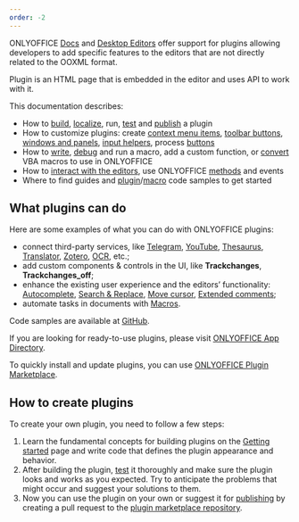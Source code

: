 ```yaml
---
order: -2
---
```


ONLYOFFICE [Docs](https://www.onlyoffice.com/office-suite.aspx) and [Desktop Editors](https://www.onlyoffice.com/desktop.aspx) offer support for plugins allowing developers to add specific features to the editors that are not directly related to the OOXML format.

Plugin is an HTML page that is embedded in the editor and uses API to work with it.

This documentation describes:

- How to [build](../Structure/Manifest/Manifest.md), [localize](../Structure/Localization.md), run, [test](../Tutorials/Developing/Developing.md) and [publish](../Tutorials/Publishing.md) a plugin
- How to customize plugins: create [context menu items](../Customization/Context%20menu.md), [toolbar buttons](../Customization/Toolbar.md), [windows and panels](../Customization/Windows%20and%20panels.md), [input helpers](../Customization/Input%20helper.md), process [buttons](../Customization/Buttons.md)
- How to [write](../Macros/Writing%20macros.md), [debug](../Macros/Debugging.md) and run a macro, add a custom function, or [convert](../Macros/Converting%20VBA%20macros.md) VBA macros to use in ONLYOFFICE
- How to [interact with the editors](../Interacting%20with%20editors/Overview/Overview.md), use ONLYOFFICE [methods](../Interacting%20with%20editors/Methods/Methods.md) and events
- Where to find guides and [plugin](../Tutorials/Samples/Samples.md)/[macro](../Macros/Samples/Samples.md) code samples to get started

## What plugins can do

Here are some examples of what you can do with ONLYOFFICE plugins:

- connect third-party services, like [Telegram](../Tutorials/Samples/Telegram.md), [YouTube](../Tutorials/Samples/YouTube.md), [Thesaurus](../Tutorials/Samples/Thesaurus.md), [Translator](../Tutorials/Samples/Translator.md), [Zotero](../Tutorials/Samples/Zotero.md), [OCR](../Tutorials/Samples/OCR.md), etc.;
- add custom components & controls in the UI, like **Trackchanges**, **Trackchanges\_off**;
- enhance the existing user experience and the editors’ functionality: [Autocomplete](../Tutorials/Samples/Autocomplete.md), [Search & Replace](../Tutorials/Samples/Search%20and%20replace.md), [Move cursor](../Tutorials/Samples/Move%20cursor.md), [Extended comments](../Tutorials/Samples/Extended%20comments.md);
- automate tasks in documents with [Macros](../Macros/Getting%20started.md).

Code samples are available at [GitHub](https://github.com/ONLYOFFICE/sdkjs-plugins).

If you are looking for ready-to-use plugins, please visit [ONLYOFFICE App Directory](https://www.onlyoffice.com/en/app-directory).

To quickly install and update plugins, you can use [ONLYOFFICE Plugin Marketplace](../Tutorials/Installing/ONLYOFFICE%20Docs%20on-premises.md#adding-plugins-through-the-plugin-manager).

## How to create plugins

To create your own plugin, you need to follow a few steps:

1. Learn the fundamental concepts for building plugins on the [Getting started](./Getting%20started.md) page and write code that defines the plugin appearance and behavior.
2. After building the plugin, [test](../Tutorials/Developing/Developing.md) it thoroughly and make sure the plugin looks and works as you expected. Try to anticipate the problems that might occur and suggest your solutions to them.
3. Now you can use the plugin on your own or suggest it for [publishing](../Tutorials/Publishing.md) by creating a pull request to the [plugin marketplace repository](https://github.com/ONLYOFFICE/onlyoffice.github.io).
